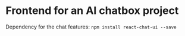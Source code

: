 # Frontend for an AI chatbox project

Dependency for the chat features: ```npm install react-chat-ui --save ```
